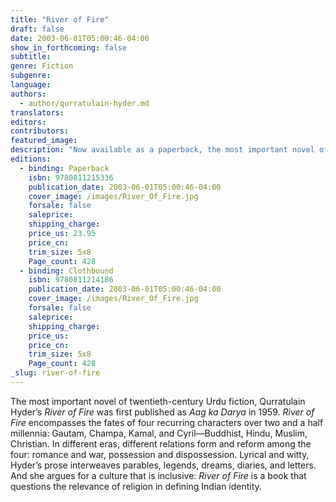 ```yaml
---
title: "River of Fire"
draft: false
date: 2003-06-01T05:00:46-04:00
show_in_forthcoming: false
subtitle:
genre: Fiction
subgenre:
language:
authors:
  - author/qurratulain-hyder.md
translators:
editors:
contributors:
featured_image:
description: "Now available as a paperback, the most important novel of twentieth-century Urdu fiction. "
editions:
  - binding: Paperback
    isbn: 9780811215336
    publication_date: 2003-06-01T05:00:46-04:00
    cover_image: /images/River_Of_Fire.jpg
    forsale: false
    saleprice:
    shipping_charge:
    price_us: 23.95
    price_cn:
    trim_size: 5x8
    Page_count: 428
  - binding: Clothbound
    isbn: 9780811214186
    publication_date: 2003-06-01T05:00:46-04:00
    cover_image: /images/River_Of_Fire.jpg
    forsale: false
    saleprice:
    shipping_charge:
    price_us:
    price_cn:
    trim_size: 5x8
    Page_count: 428
_slug: river-of-fire
---
```


The most important novel of twentieth-century Urdu fiction, Qurratulain Hyder’s _River of Fire_ was first published as _Aag ka Darya_ in 1959. _River of Fire_ encompasses the fates of four recurring characters over two and a half millennia: Gautam, Champa, Kamal, and Cyril––Buddhist, Hindu, Muslim, Christian. In different eras, different relations form and reform among the four: romance and war, possession and dispossession. Lyrical and witty, Hyder’s prose interweaves parables, legends, dreams, diaries, and letters. And she argues for a culture that is inclusive: _River of Fire_ is a book that questions the relevance of religion in defining Indian identity.

